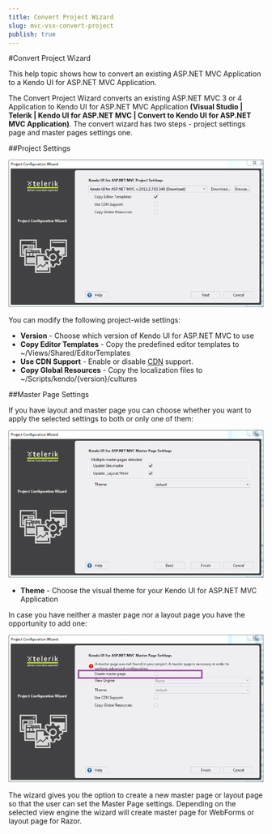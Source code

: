 ```yaml
---
title: Convert Project Wizard
slug: mvc-vsx-convert-project
publish: true
---
```


#Convert Project Wizard

This help topic shows how to convert an existing ASP.NET MVC Application to a Kendo UI for ASP.NET MVC Application.

The Convert Project Wizard converts an existing ASP.NET MVC 3 or 4 Application to Kendo UI for ASP.NET MVC Application **(Visual Studio | Telerik | Kendo UI for ASP.NET MVC | Convert to Kendo UI for ASP.NET MVC Application)**. The convert wizard has two steps - project settings page and master pages settings one.

##Project Settings
 
![Project Settings](images/convert.png)

You can modify the following project-wide settings:

- **Version** - Choose which version of Kendo UI for ASP.NET MVC to use
- **Copy Editor Templates** - Copy the predefined editor templates to ~/Views/Shared/EditorTemplates
- **Use CDN Support** - Enable or disable [CDN](http://docs.kendoui.com/getting-started/javascript-dependencies#cdn) support.
- **Copy Global Resources** - Copy the localization files to ~/Scripts/kendo/{version}/cultures 

##Master Page Settings

If you have layout and master page you can choose whether you want to apply the selected settings to both or only one of them:

![update Project Resources](images/convert2.png)
 
- **Theme** - Choose the visual theme for your Kendo UI for ASP.NET MVC Application
	
In case you have neither a master page nor a layout page you have the opportunity to add one:
 
![No Master Page](images/no_master_page.png)

The wizard gives you the option to create a new master page or layout page so that the user can set the Master Page settings. Depending on the selected view engine the wizard will create master page for WebForms or layout page for Razor.